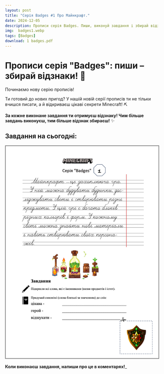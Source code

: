 ```yaml
---
layout: post
title: "Серія Badges #1 Про Майнкрафт."
date: 2024-12-05
description: Прописи серія Badges. Пиши, виконуй завдання і збирай відзнаки, відкриваючи цікаві факти про Minecraft!
img:  badges1.webp
tags: [Badges]
download: 1 badges.pdf
---
```


# Прописи серія "Badges": пиши – збирай відзнаки! 🏅

Починаємо нову серію прописів!

Ти готовий до нових пригод? У нашій новій серії прописів ти не тільки вчишся писати, а й відкриваєш цікаві секрети Minecraft! ⛏️

**За кожне виконане завдання ти отримуєш відзнаку! Чим більше завдань виконуєш, тим більше відзнак збираєш!** ✨

## Завдання на сьогодні:
<img src= "/assets/img/badges1full.png" alt="Прописи №1 Завдання" style="border: 2px solid grey;">

**Коли виконаєш завдання, напиши про це в коментарях!**_
